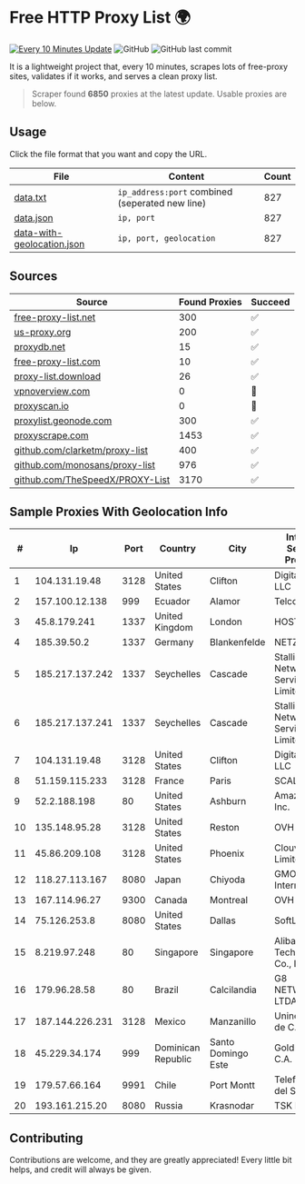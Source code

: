 
# Free HTTP Proxy List 🌍

[![Every 10 Minutes Update](https://github.com/mertguvencli/http-proxy-list/actions/workflows/main.yml/badge.svg?branch=main)](https://github.com/mertguvencli/http-proxy-list/actions/workflows/main.yml)
![GitHub](https://img.shields.io/github/license/mertguvencli/http-proxy-list)
![GitHub last commit](https://img.shields.io/github/last-commit/mertguvencli/http-proxy-list)

It is a lightweight project that, every 10 minutes, scrapes lots of free-proxy sites, validates if it works, and serves a clean proxy list.


> Scraper found **6850** proxies at the latest update. Usable proxies are below.

## Usage

Click the file format that you want and copy the URL.


|File|Content|Count|
|----|-------|-----|
|[data.txt](https://raw.githubusercontent.com/mertguvencli/http-proxy-list/main/proxy-list/data.txt)|`ip_address:port` combined (seperated new line)|827|
|[data.json](https://raw.githubusercontent.com/mertguvencli/http-proxy-list/main/proxy-list/data.json)|`ip, port`|827|
|[data-with-geolocation.json](https://raw.githubusercontent.com/mertguvencli/http-proxy-list/main/proxy-list/data-with-geolocation.json)|`ip, port, geolocation`|827|

## Sources

|Source|Found Proxies|Succeed|
|------|-------------|-------|
|[free-proxy-list.net](https://free-proxy-list.net)|300|✅|
|[us-proxy.org](https://www.us-proxy.org)|200|✅|
|[proxydb.net](http://proxydb.net)|15|✅|
|[free-proxy-list.com](https://free-proxy-list.com/?page=&port=&type%5B%5D=http&type%5B%5D=https&up_time=0&search=Search)|10|✅|
|[proxy-list.download](https://www.proxy-list.download/HTTP)|26|✅|
|[vpnoverview.com](https://vpnoverview.com/privacy/anonymous-browsing/free-proxy-servers)|0|🚫|
|[proxyscan.io](https://www.proxyscan.io)|0|🚫|
|[proxylist.geonode.com](https://proxylist.geonode.com/api/proxy-list?limit=300&page=1&sort_by=lastChecked&sort_type=desc&protocols=http,https)|300|✅|
|[proxyscrape.com](https://api.proxyscrape.com/v2/?request=displayproxies&protocol=http&timeout=10000&country=all&ssl=all&anonymity=all)|1453|✅|
|[github.com/clarketm/proxy-list](https://raw.githubusercontent.com/clarketm/proxy-list/master/proxy-list-raw.txt)|400|✅|
|[github.com/monosans/proxy-list](https://raw.githubusercontent.com/monosans/proxy-list/main/proxies/http.txt)|976|✅|
|[github.com/TheSpeedX/PROXY-List](https://raw.githubusercontent.com/TheSpeedX/PROXY-List/master/http.txt)|3170|✅|


## Sample Proxies With Geolocation Info

|#|Ip|Port|Country|City|Internet Service Provider|
|-|--|----|-------|----|-------------------------|
|1|104.131.19.48|3128|United States|Clifton|DigitalOcean, LLC|
|2|157.100.12.138|999|Ecuador|Alamor|Telconet S.A|
|3|45.8.179.241|1337|United Kingdom|London|HOSTLAND|
|4|185.39.50.2|1337|Germany|Blankenfelde|NETZNUTZ|
|5|185.217.137.242|1337|Seychelles|Cascade|Stallion Network Services Limited|
|6|185.217.137.241|1337|Seychelles|Cascade|Stallion Network Services Limited|
|7|104.131.19.48|3128|United States|Clifton|DigitalOcean, LLC|
|8|51.159.115.233|3128|France|Paris|SCALEWAY|
|9|52.2.188.198|80|United States|Ashburn|Amazon.com, Inc.|
|10|135.148.95.28|3128|United States|Reston|OVH SAS|
|11|45.86.209.108|3128|United States|Phoenix|Clouvider Limited|
|12|118.27.113.167|8080|Japan|Chiyoda|GMO Internet, Inc.|
|13|167.114.96.27|9300|Canada|Montreal|OVH SAS|
|14|75.126.253.8|8080|United States|Dallas|SoftLayer|
|15|8.219.97.248|80|Singapore|Singapore|Alibaba (US) Technology Co., Ltd.|
|16|179.96.28.58|80|Brazil|Calcilandia|G8 NETWORKS LTDA|
|17|187.144.226.231|3128|Mexico|Manzanillo|Uninet S.A. de C.V.|
|18|45.229.34.174|999|Dominican Republic|Santo Domingo Este|Gold Data C.A.|
|19|179.57.66.164|9991|Chile|Port Montt|Telefonica del Sur S.A.|
|20|193.161.215.20|8080|Russia|Krasnodar|TSK LLC|



## Contributing

Contributions are welcome, and they are greatly appreciated! Every
little bit helps, and credit will always be given.

